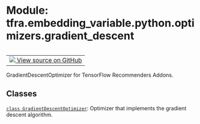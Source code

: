 <div itemscope itemtype="http://developers.google.com/ReferenceObject">
<meta itemprop="name" content="tfra.embedding_variable.python.optimizers.gradient_descent" />
<meta itemprop="path" content="Stable" />
</div>

# Module: tfra.embedding_variable.python.optimizers.gradient_descent


<table class="tfo-notebook-buttons tfo-api" align="left">

<td>
  <a target="_blank" href="https://github.com/tensorflow/recommenders-addons/tree/master/tensorflow_recommenders_addons/embedding_variable/python/optimizers/gradient_descent.py">
    <img src="https://www.tensorflow.org/images/GitHub-Mark-32px.png" />
    View source on GitHub
  </a>
</td></table>



GradientDescentOptimizer for TensorFlow Recommenders Addons.



## Classes

[`class GradientDescentOptimizer`](../../../../tfra/embedding_variable/GradientDescentOptimizer.md): Optimizer that implements the gradient descent algorithm.

